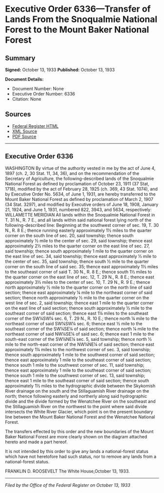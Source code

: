 # Executive Order 6336—Transfer of Lands From the Snoqualmie National Forest to the Mount Baker National Forest

## Summary

**Signed:** October 13, 1933
**Published:** October 13, 1933

**Document Details:**
- Document Number: None
- Executive Order Number: 6336
- Citation: None

## Sources
- [Federal Register HTML](https://www.presidency.ucsb.edu/documents/executive-order-6336-transfer-lands-from-the-snoqualmie-national-forest-the-mount-baker)
- [XML Source](None)
- [PDF Source](None)

---

## Executive Order 6336

WASHINGTON
By virtue of the authority vested in me by the act of June 4, 1897 (ch. 2, 30 Stat. 11, 34, 36), and on the recommendation of the Secretary of Agriculture, the following-described lands of the Snoqualmie National Forest as defined by proclamation of October 23, 1911 (37 Stat, 1718), modified by the act of February 28, 1925 (ch. 369, 43 Stat. 1074), and by Executive Order No. 5634, of June 1, 1931, are hereby transferred to the Mount Baker National Forest as defined by proclamation of March 2, 1907 (34 Stat. 3297), and modified by Executive orders of June 18, 1908, January 21, 1924, and June 1, 1931, numbered 822, 3943, and 5634, respectively:
WILLAMETTE MERIDIAN
All lands within the Snoqualmie National Forest in T. 31 N., R. 7 E., and all lands within said national forest lying north of the following-described line:
Beginning at the southwest corner of sec. 19, T. 30 N., R. 8 E.; thence running easterly approximately 1½ miles to the quarter corner on the south line of sec. 20, said township; thence south approximately ½ mile to the center of sec. 29, said township; thence east approximately 2½ miles to the quarter corner on the east line of sec. 27, said township; thence south approximately 1 mile to the quarter corner on the east line of sec. 34, said township; thence east approximately ½ mile to the center of sec. 35, said township; thence south ½ mile to the quarter corner on the south line of said sec. 35; thence east approximately 1½ miles to the southeast corner of said T. 30 N., R. 8 E.; thence south 1½ miles to the quarter corner on the east line of sec. 12, T. 29 N., R. 8 E.; thence east approximately 3½ miles to the center of sec. 10, T. 29 N., R. 9 E.; thence north approximately ½ mile to the quarter corner on the north line of said section; thence east approximately ¼ mile to the northeast corner of said section; thence north approximately ½ mile to the quarter corner on the west line of sec. 2, said township; thence east 1 mile to the quarter corner on the east line of said section; thence south approximately ½ mile to the southeast corner of said section; thence east 1¼ miles to the southeast corner of the SW¼SW¼ sec. 6, T. 29 N., R. 10 E.; thence north ¼ mile to the northeast corner of said SW¼SW¼ sec. 6; thence east ½ mile to the southeast corner of the SW¼SE¼ of said section; thence north ¼ mile to the northeast corner of said NW¼SE¼ of said sec. 6; thence east 1 mile to the south-east corner of the SW¼NE¼ sec. 5, said township; thence north ½ mile to the north-east corner of the NW¼NE¼ of said section; thence east approximately 1¼ miles to the northwest corner of sec. 3, said township; thence south approximately 1 mile to the southwest corner of said section; thence east approximately 1 mile to the southeast corner of said section; thence south 1 mile to the southwest corner of sec. 11, said township; thence east approximately 1 mile to the southeast corner of said section; thence south 1 mile to the southwest corner of sec. 13, said township; thence east 1 mile to the southeast corner of said section; thence south approximately 1½ miles to the hydrographic divide between the Skykomish River drainage on the south and the Stillaguamish River drainage on the north; thence following easterly and northerly along said hydrographic divide and the divide formed by the Wenatchee River on the southeast and the Stillaguamish River on the northwest to the point where said divide intersects the White River Glacier, which point is on the present boundary line between the Mount Baker National Forest and the Wenatchee National Forest.

The transfers effected by this order and the new boundaries of the Mount Baker National Forest are more clearly shown on the diagram attached hereto and made a part hereof.

It is not intended by this order to give any lands a national-forest status which have not heretofore had such status, nor to remove any lands from a national-forest status.

FRANKLIN D. ROOSEVELT
The White House,October 13, 1933.

---

*Filed by the Office of the Federal Register on October 13, 1933*
